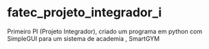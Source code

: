 # fatec_projeto_integrador_i
 Primeiro PI (Projeto Integrador), criado um programa em python com SimpleGUI para um sistema de academia , SmartGYM
